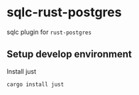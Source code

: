 # sqlc-rust-postgres
sqlc plugin for `rust-postgres`


## Setup develop environment

Install just

```bash
cargo install just
```